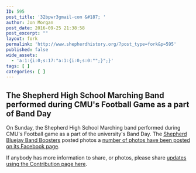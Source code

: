 ```yaml
---
ID: 595
post_title: '32bpwr3gmail-com &#187; '
author: Jon Morgan
post_date: 2016-09-25 21:38:58
post_excerpt: ""
layout: fork
permalink: 'http://www.shepherdhistory.org/?post_type=fork&p=595'
published: false
wide_assets:
  - 'a:1:{i:0;s:17:"a:1:{i:0;s:0:"";}";}'
tags: [ ]
categories: [ ]
---
```

<h2>The Shepherd High School Marching Band performed during CMU's Football Game as a part of Band Day</h2>
On Sunday, the Shepherd High School Marching band performed during CMU's Football game as a part of the university's Band Day. The <a href="https://www.facebook.com/Shepherd-Bluejay-Band-Boosters-139962909393950/">Shepherd Bluejay Band Boosters</a> posted photos a <a href="https://www.facebook.com/permalink.php?story_fbid=1206009799455917&amp;id=139962909393950">number of photos have been posted on its Facebook page</a>.

If anybody has more information to share, or photos, please share <a href="http://www.shepherdhistory.org/contribute/">updates using the Contribution page here</a>.
